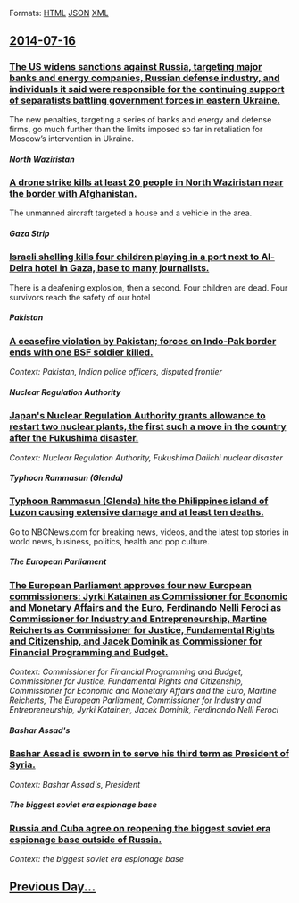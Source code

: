 
Formats: [HTML](2014/07/16/index.html)  [JSON](2014/07/16/index.json)  [XML](2014/07/16/index.xml)  

## [2014-07-16](/news/2014/07/16/index.md)

##### 
### [The US widens sanctions against Russia, targeting major banks and energy companies, Russian defense industry, and individuals it said were responsible for the continuing support of separatists battling government forces in eastern Ukraine. ](/news/2014/07/16/the-us-widens-sanctions-against-russia-targeting-major-banks-and-energy-companies-russian-defense-industry-and-individuals-it-said-were-r.md)
The new penalties, targeting a series of banks and energy and defense firms, go much further than the limits imposed so far in retaliation for Moscow’s intervention in Ukraine.

##### North Waziristan
### [A drone strike kills at least 20 people in North Waziristan near the border with Afghanistan. ](/news/2014/07/16/a-drone-strike-kills-at-least-20-people-in-north-waziristan-near-the-border-with-afghanistan.md)
The unmanned aircraft targeted a house and a vehicle in the area.

##### Gaza Strip
### [Israeli shelling kills four children playing in a port next to Al-Deira hotel in Gaza, base to many journalists. ](/news/2014/07/16/israeli-shelling-kills-four-children-playing-in-a-port-next-to-al-deira-hotel-in-gaza-base-to-many-journalists.md)
There is a deafening explosion, then a second. Four children are dead. Four survivors reach the safety of our hotel

##### Pakistan
### [A ceasefire violation by Pakistan; forces on Indo-Pak border ends with one BSF soldier killed. ](/news/2014/07/16/a-ceasefire-violation-by-pakistan-forces-on-indo-pak-border-ends-with-one-bsf-soldier-killed.md)
_Context: Pakistan, Indian police officers, disputed frontier_

##### Nuclear Regulation Authority
### [Japan's Nuclear Regulation Authority grants allowance to restart two nuclear plants, the first such a move in the country after the Fukushima disaster. ](/news/2014/07/16/japan-s-nuclear-regulation-authority-grants-allowance-to-restart-two-nuclear-plants-the-first-such-a-move-in-the-country-after-the-fukushim.md)
_Context: Nuclear Regulation Authority, Fukushima Daiichi nuclear disaster_

##### Typhoon Rammasun (Glenda)
### [Typhoon Rammasun (Glenda) hits the Philippines island of Luzon causing extensive damage and at least ten deaths. ](/news/2014/07/16/typhoon-rammasun-glenda-hits-the-philippines-island-of-luzon-causing-extensive-damage-and-at-least-ten-deaths.md)
Go to NBCNews.com for breaking news, videos, and the latest top stories in world news, business, politics, health and pop culture.

##### The European Parliament
### [The European Parliament approves four new European commissioners: Jyrki Katainen as Commissioner for Economic and Monetary Affairs and the Euro, Ferdinando Nelli Feroci as Commissioner for Industry and Entrepreneurship, Martine Reicherts as Commissioner for Justice, Fundamental Rights and Citizenship, and Jacek Dominik as Commissioner for Financial Programming and Budget. ](/news/2014/07/16/the-european-parliament-approves-four-new-european-commissioners-jyrki-katainen-as-commissioner-for-economic-and-monetary-affairs-and-the-e.md)
_Context: Commissioner for Financial Programming and Budget, Commissioner for Justice, Fundamental Rights and Citizenship, Commissioner for Economic and Monetary Affairs and the Euro, Martine Reicherts, The European Parliament, Commissioner for Industry and Entrepreneurship, Jyrki Katainen, Jacek Dominik, Ferdinando Nelli Feroci_

##### Bashar Assad's
### [Bashar Assad is sworn in to serve his third term as President of Syria. ](/news/2014/07/16/bashar-assad-is-sworn-in-to-serve-his-third-term-as-president-of-syria.md)
_Context: Bashar Assad's, President_

##### The biggest soviet era espionage base
### [Russia and Cuba agree on reopening the biggest soviet era espionage base outside of Russia. ](/news/2014/07/16/russia-and-cuba-agree-on-reopening-the-biggest-soviet-era-espionage-base-outside-of-russia.md)
_Context: the biggest soviet era espionage base_

## [Previous Day...](/news/2014/07/15/index.md)

